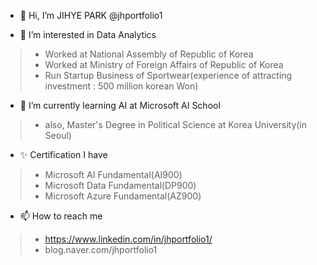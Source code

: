 - 👋 Hi, I’m JIHYE PARK @jhportfolio1 

- 👀 I’m interested in Data Analytics
>- Worked at National Assembly of Republic of Korea
>- Worked at Ministry of Foreign Affairs of Republic of Korea
>- Run Startup Business of Sportwear(experience of attracting investment : 500 million korean Won)

- 🌱 I’m currently learning AI at Microsoft AI School
>- also, Master's Degree in Political Science at Korea University(in Seoul)

- ✨ Certification I have
>- Microsoft AI Fundamental(AI900)
>- Microsoft Data Fundamental(DP900)
>- Microsoft Azure Fundamental(AZ900)

- 📫 How to reach me 
>- https://www.linkedin.com/in/jhportfolio1/
>- blog.naver.com/jhportfolio1

<!---
jhportfolio1/jhportfolio1 is a ✨ special ✨ repository because its `README.md` (this file) appears on your GitHub profile.
You can click the Preview link to take a look at your changes.
--->
